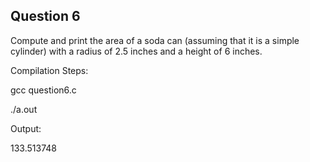 ## Question 6

Compute and print the area of a soda can (assuming that it is a simple cylinder) with a radius of 2.5 inches and a height of 6 inches.

Compilation Steps:  

gcc question6.c

./a.out

Output:

133.513748
